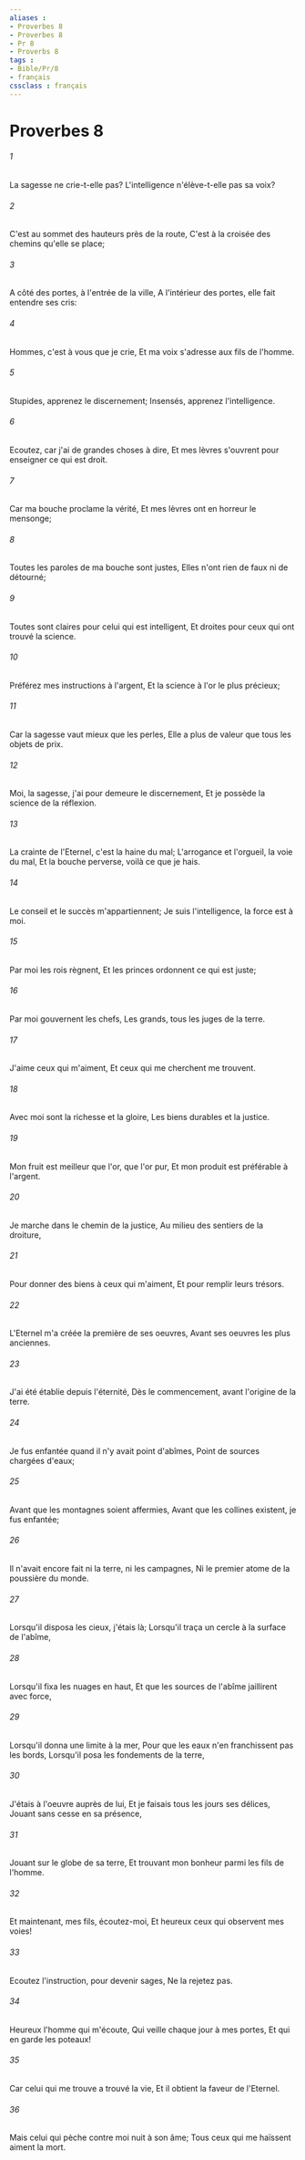 ```yaml
---
aliases : 
- Proverbes 8
- Proverbes 8
- Pr 8
- Proverbs 8
tags : 
- Bible/Pr/8
- français
cssclass : français
---
```


# Proverbes 8

###### 1
La sagesse ne crie-t-elle pas? L'intelligence n'élève-t-elle pas sa voix?
###### 2
C'est au sommet des hauteurs près de la route, C'est à la croisée des chemins qu'elle se place;
###### 3
A côté des portes, à l'entrée de la ville, A l'intérieur des portes, elle fait entendre ses cris:
###### 4
Hommes, c'est à vous que je crie, Et ma voix s'adresse aux fils de l'homme.
###### 5
Stupides, apprenez le discernement; Insensés, apprenez l'intelligence.
###### 6
Ecoutez, car j'ai de grandes choses à dire, Et mes lèvres s'ouvrent pour enseigner ce qui est droit.
###### 7
Car ma bouche proclame la vérité, Et mes lèvres ont en horreur le mensonge;
###### 8
Toutes les paroles de ma bouche sont justes, Elles n'ont rien de faux ni de détourné;
###### 9
Toutes sont claires pour celui qui est intelligent, Et droites pour ceux qui ont trouvé la science.
###### 10
Préférez mes instructions à l'argent, Et la science à l'or le plus précieux;
###### 11
Car la sagesse vaut mieux que les perles, Elle a plus de valeur que tous les objets de prix.
###### 12
Moi, la sagesse, j'ai pour demeure le discernement, Et je possède la science de la réflexion.
###### 13
La crainte de l'Eternel, c'est la haine du mal; L'arrogance et l'orgueil, la voie du mal, Et la bouche perverse, voilà ce que je hais.
###### 14
Le conseil et le succès m'appartiennent; Je suis l'intelligence, la force est à moi.
###### 15
Par moi les rois règnent, Et les princes ordonnent ce qui est juste;
###### 16
Par moi gouvernent les chefs, Les grands, tous les juges de la terre.
###### 17
J'aime ceux qui m'aiment, Et ceux qui me cherchent me trouvent.
###### 18
Avec moi sont la richesse et la gloire, Les biens durables et la justice.
###### 19
Mon fruit est meilleur que l'or, que l'or pur, Et mon produit est préférable à l'argent.
###### 20
Je marche dans le chemin de la justice, Au milieu des sentiers de la droiture,
###### 21
Pour donner des biens à ceux qui m'aiment, Et pour remplir leurs trésors.
###### 22
L'Eternel m'a créée la première de ses oeuvres, Avant ses oeuvres les plus anciennes.
###### 23
J'ai été établie depuis l'éternité, Dès le commencement, avant l'origine de la terre.
###### 24
Je fus enfantée quand il n'y avait point d'abîmes, Point de sources chargées d'eaux;
###### 25
Avant que les montagnes soient affermies, Avant que les collines existent, je fus enfantée;
###### 26
Il n'avait encore fait ni la terre, ni les campagnes, Ni le premier atome de la poussière du monde.
###### 27
Lorsqu'il disposa les cieux, j'étais là; Lorsqu'il traça un cercle à la surface de l'abîme,
###### 28
Lorsqu'il fixa les nuages en haut, Et que les sources de l'abîme jaillirent avec force,
###### 29
Lorsqu'il donna une limite à la mer, Pour que les eaux n'en franchissent pas les bords, Lorsqu'il posa les fondements de la terre,
###### 30
J'étais à l'oeuvre auprès de lui, Et je faisais tous les jours ses délices, Jouant sans cesse en sa présence,
###### 31
Jouant sur le globe de sa terre, Et trouvant mon bonheur parmi les fils de l'homme.
###### 32
Et maintenant, mes fils, écoutez-moi, Et heureux ceux qui observent mes voies!
###### 33
Ecoutez l'instruction, pour devenir sages, Ne la rejetez pas.
###### 34
Heureux l'homme qui m'écoute, Qui veille chaque jour à mes portes, Et qui en garde les poteaux!
###### 35
Car celui qui me trouve a trouvé la vie, Et il obtient la faveur de l'Eternel.
###### 36
Mais celui qui pèche contre moi nuit à son âme; Tous ceux qui me haïssent aiment la mort.

